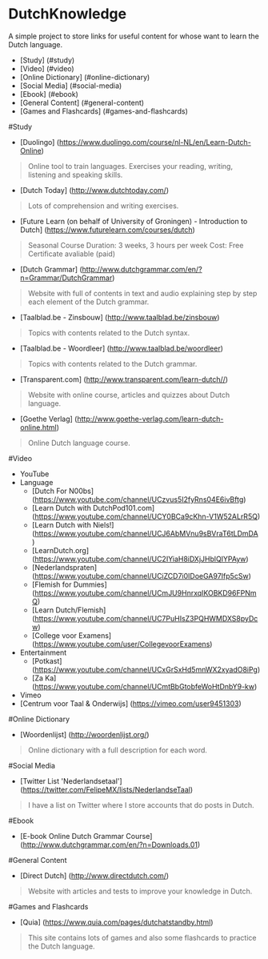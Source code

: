 # DutchKnowledge

A simple project to store links for useful content for whose want to learn the Dutch language.

<!-- toc -->
* [Study] (#study)
* [Video] (#video)
* [Online Dictionary] (#online-dictionary)
* [Social Media] (#social-media)
* [Ebook] (#ebook)
* [General Content] (#general-content)
* [Games and Flashcards] (#games-and-flashcards)
<!-- toc stop -->

#Study
* [Duolingo] (https://www.duolingo.com/course/nl-NL/en/Learn-Dutch-Online)
> Online tool to train languages. Exercises your reading, writing, listening and speaking skills.

* [Dutch Today] (http://www.dutchtoday.com/)
> Lots of comprehension and writing exercises.

* [Future Learn (on behalf of University of Groningen) - Introduction to Dutch] (https://www.futurelearn.com/courses/dutch)
> Seasonal Course
> Duration: 3 weeks, 3 hours per week
> Cost: Free
> Certificate avaliable (paid)

* [Dutch Grammar] (http://www.dutchgrammar.com/en/?n=Grammar/DutchGrammar)
> Website with full of contents in text and audio explaining step by step each element of the Dutch grammar.

* [Taalblad.be - Zinsbouw] (http://www.taalblad.be/zinsbouw)
> Topics with contents related to the Dutch syntax. 

* [Taalblad.be - Woordleer] (http://www.taalblad.be/woordleer)
> Topics with contents related to the Dutch grammar. 

* [Transparent.com] (http://www.transparent.com/learn-dutch//)
> Website with online course, articles and quizzes about Dutch language.

* [Goethe Verlag] (http://www.goethe-verlag.com/learn-dutch-online.html)
> Online Dutch language course. 

#Video
* YouTube
 * Language
   * [Dutch For N00bs] (https://www.youtube.com/channel/UCzvus5I2fyRns04E6ivBftg)
   * [Learn Dutch with DutchPod101.com] (https://www.youtube.com/channel/UCY0BCa9cKhn-V1W52ALrR5Q)
   * [Learn Dutch with Niels!] (https://www.youtube.com/channel/UCJ6AbMVnu9sBVraT6tLDmDA)
   * [LearnDutch.org] (https://www.youtube.com/channel/UC2IYiaH8iDXjJHblQIYPAyw)
   * [Nederlandspraten] (https://www.youtube.com/channel/UCiZCD7i0IDoeGA97Ifp5cSw)
   * [Flemish for Dummies] (https://www.youtube.com/channel/UCmJU9HnrxqIKOBKD96FPNmQ)
   * [Learn Dutch/Flemish] (https://www.youtube.com/channel/UC7PuHIsZ3PQHWMDXS8pyDcw)
   * [College voor Examens] (https://www.youtube.com/user/CollegevoorExamens)
 * Entertainment
   * [Potkast] (https://www.youtube.com/channel/UCxGrSxHd5mnWX2xyadO8iPg)
   * [Za Ka] (https://www.youtube.com/channel/UCmtBbGtobfeWoHtDnbY9-kw)
* Vimeo
 * [Centrum voor Taal & Onderwijs] (https://vimeo.com/user9451303)

#Online Dictionary
* [Woordenlijst] (http://woordenlijst.org/)

> Online dictionary with a full description for each word.

#Social Media
* [Twitter List 'Nederlandsetaal'] (https://twitter.com/FelipeMX/lists/NederlandseTaal)

> I have a list on Twitter where I store accounts that do posts in Dutch.

#Ebook
* [E-book Online Dutch Grammar Course] (http://www.dutchgrammar.com/en/?n=Downloads.01)

#General Content
* [Direct Dutch] (http://www.directdutch.com/)

> Website with articles and tests to improve your knowledge in Dutch.

#Games and Flashcards
* [Quia] (https://www.quia.com/pages/dutchatstandby.html)

> This site contains lots of games and also some flashcards to practice the Dutch language.
